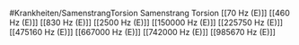 #Krankheiten/SamenstrangTorsion
Samenstrang Torsion
[[70 Hz (E)]]
[[460 Hz (E)]]
[[830 Hz (E)]]
[[2500 Hz (E)]]
[[150000 Hz (E)]]
[[225750 Hz (E)]]
[[475160 Hz (E)]]
[[667000 Hz (E)]]
[[742000 Hz (E)]]
[[985670 Hz (E)]]